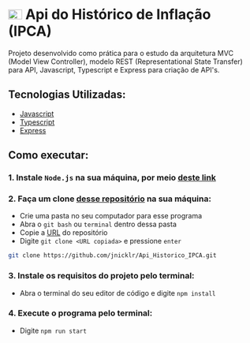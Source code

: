 # <img src = "https://i.imgur.com/saCuWe2.png" alt="bandeira americana" width="28" height="20"> Api do Histórico de Inflação (IPCA)

Projeto desenvolvido como prática para o estudo da arquitetura MVC (Model View Controller), modelo REST (Representational State Transfer) para API, Javascript, Typescript e Express para criação de API's.

## Tecnologias Utilizadas:

* [Javascript](https://nodejs.org/)
* [Typescript](https://www.typescriptlang.org/)
* [Express](https://expressjs.com/pt-br/)

## Como executar:

### **1. Instale `Node.js` na sua máquina, por meio [deste link](https://nodejs.org/)**

### **2. Faça um clone [desse repositório](https://github.com/jnicklr/Api_Historico_IPCA.git) na sua máquina:**

* Crie uma pasta no seu computador para esse programa
* Abra o `git bash` ou `terminal` dentro dessa pasta
* Copie a [URL](https://github.com/jnicklr/Api_Historico_IPCA.git) do repositório
* Digite `git clone <URL copiada>` e pressione `enter`
```bash
git clone https://github.com/jnicklr/Api_Historico_IPCA.git
```

### **3. Instale os requisitos do projeto pelo terminal:**

* Abra o terminal do seu editor de código e digite `npm install`

### **4. Execute o programa pelo terminal:**
* Digite `npm run start`
